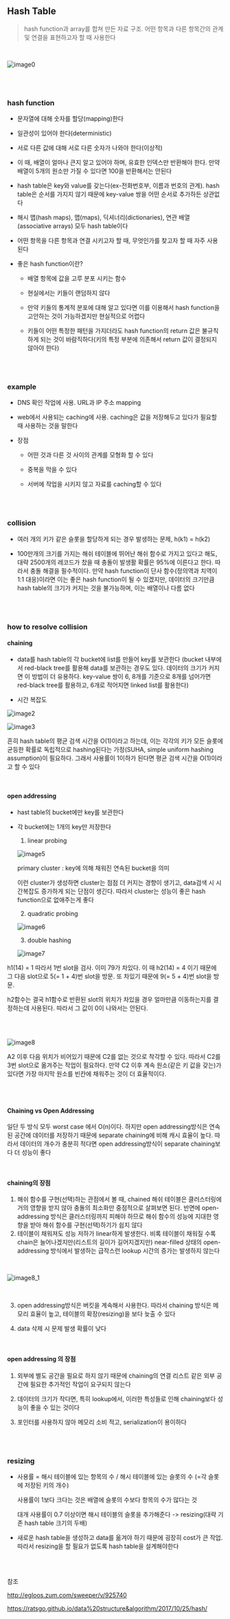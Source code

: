 ## Hash Table
> hash function과 array를 합쳐 만든 자료 구조. 어떤 항목과 다른 항목간의 관계 및 연결을 표현하고자 할 때 사용한다

</br>

![image0](./hashTable.png)

</br>

</br>

### hash function

* 문자열에 대해 숫자를 할당(mapping)한다

* 일관성이 있어야 한다(deterministic)

* 서로 다른 값에 대해 서로 다른 숫자가 나와야 한다(이상적)

* 이 때, 배열이 얼마나 큰지 알고 있어야 하며, 유효한 인덱스만 반환해야 한다. 만약 배열이 5개의 원소만 가질 수 있다면 100을 반환해서는 안된다

* hash table은 key와 value를 갖는다(ex-전화번호부, 이름과 번호의 관계). hash table은 순서를 가지지 않기 때문에 key-value 쌍을 어떤 순서로 추가하든 상관없다

* 해시 맵(hash maps), 맵(maps), 딕셔너리(dictionaries), 연관 배열(associative arrays) 모두 hash table이다

* 어떤 항목을 다른 항목과 연결 시키고자 할 때, 무엇인가를 찾고자 할 때 자주 사용된다

* 좋은 hash function이란?

  - 배열 항목에 값을 고루 분포 시키는 함수

  - 현실에서는 키들이 랜덤하지 않다

  - 만약 키들의 통계적 분포에 대해 알고 있다면 이를 이용해서 hash function을 고안하는 것이 가능하겠지만 현실적으로 어렵다

  - 키들이 어떤 특정한 패턴을 가지더라도 hash function의 return 값은 불규칙하게 되는 것이 바람직하다(키의 특정 부분에 의존해서 return 값이 결정되지 않아야 한다)

</br>

</br>

### example

* DNS 확인 작업에 사용. URL과 IP 주소 mapping

* web에서 사용되는 caching에 사용. caching은 값을 저장해두고 있다가 필요할 때 사용하는 것을 말한다

* 장점

  - 어떤 것과 다른 것 사이의 관계를 모형화 할 수 있다

  - 중복을 막을 수 있다

  - 서버에 작업을 시키지 않고 자료를 caching할 수 있다


</br>

</br>

### collision

* 여러 개의 키가 같은 슬롯을 할당하게 되는 경우 발생하는 문제, h(k1) = h(k2)

* 100만개의 크기를 가지는 해쉬 테이블에 뛰어난 해쉬 함수로 가지고 있다고 해도, 대략 2500개의 레코드가 찼을 때 충돌이 발생활 확률은 95%에 이른다고 한다. 따라서 충돌 해결을 필수적이다. 만약 hash function이 단사 함수(정의역과 치역이 1:1 대응)이라면 이는 좋은 hash function이 될 수 있겠지만, 데이터의 크기만큼 hash table의 크기가 커지는 것을 불가능하며, 이는 배열이나 다름 없다



</br>

</br>

### how to resolve collision

  #### chaining

  * data를 hash table의 각 bucket에 list를 만들어 key를 보관한다 (bucket 내부에서 red-black tree를 활용해 data를 보관하는 경우도 있다. 데이터의 크기가 커지면 이 방법이 더 유용하다. key-value 쌍이 6, 8개를 기준으로 8개를 넘어가면 red-black tree를 활용하고, 6개로 적어지면 linked list를 활용한다)

  * 시간 복잡도

  ![image2](./chaining.png)

  ![image3](./chaining_O.png)

  흔히 hash table의 평균 검색 시간을 O(1)이라고 하는데, 이는 각각의 키가 모든 슬롯에 균등한 확률로 독립적으로 hashing된다는 가정(SUHA, simple uniform hashing assumption)이 필요하다. 그래서 사용률이 1이하가 된다면 평균 검색 시간을 O(1)이라고 할 수 있다

</br>





  #### open addressing

  * hast table의 bucket에만 key를 보관한다

  * 각 bucket에는 1개의 key만 저장한다

    1. linear probing

    ![image5](./linearProbing.png)

    primary cluster : key에 의해 채워진 연속된 bucket을 의미

    이런 cluster가 생성하면 cluster는 점점 더 커지는 경향이 생기고, data검색 시 시간복잡도 증가하게 되는 단점이 생긴다. 따라서 cluster는 성능이 좋은 hash function으로 없애주는게 좋다

    2. quadratic probing

    ![image6](./quadraticProbing.png)

    3. double hashing

    ![image7](./doubleHashing.png)

h1(14) = 1 따라서 1번 slot을 검사. 이미 79가 차있다. 이 때 h2(14) = 4 이기 때문에 그 다음 slot으로 5(= 1 + 4)번 slot을 방문. 또 차있기 때문에 9(= 5 + 4)번 slot을 방문.

h2함수는 결국 h1함수로 반환된 slot의 위치가 차있을 경우 얼마만큼 이동하는지를 결정하는데 사용된다. 따라서 그 값이 0이 나와서는 안된다.

</br>

</br>  ![image8](./weaknessOfOpen.png)



A2 이후 다음 위치가 비어있기 때문에 C2를 없는 것으로 착각할 수 있다. 따라서 C2를 3번 slot으로 옮겨주는 작업이 필요하다. 만약 C2 이후 계속 원소(같은 키 값을 갖는)가 있다면 가장 마지막 원소를 빈칸에 채워주는 것이 더 효율적이다.

</br>

</br>

#### Chaining vs Open Addressing

  일단 두 방식 모두 worst case 에서 O(n)이다. 하지만 open addressing방식은 연속된 공간에 데이터를 저장하기 때문에 separate chaining에 비해 캐시 효율이 높다. 따라서 데이터의 개수가 충분히 적다면 open addressing방식이 separate chaining보다 더 성능이 좋다

</br>

#### chaining의 장점

1. 해쉬 함수를 구현(선택)하는 관점에서 볼 때, chained 해쉬 테이블은 클러스터링에 거의 영향을 받지 않아 충돌의 최소화만 중점적으로 살펴보면 된다. 반면에 open-addressing 방식은 클러스터링까지 피해야 하므로 해쉬 함수의 성능에 지대한 영향을 받아 해쉬 함수를 구현(선택)하기가 쉽지 않다
2. 테이블이 채워져도 성능 저하가 linear하게 발생한다. 비록 테이블이 채워질 수록 chain은 늘어나겠지만(리스트의 길이가 길어지겠지만) near-filled 상태의 open-addressing 방식에서 발생하는 급작스런 lookup 시간의 증가는 발생하지 않는다

</br>

  ![image8_1](./chainingVS.jpg)

</br>

3. open addressing방식은 버킷을 계속해서 사용한다. 따라서 chaining 방식은 메모리 효율이 높고, 테이블의 확장(resizing)을 보다 늦출 수 있다

4. data 삭제 시 문제 발생 확률이 낮다

</br>

#### open addressing 의 장점

1. 외부에 별도 공간을 필요로 하지 않기 때문에 chaining의 연결 리스트 같은 외부 공간에 필요한 추가적인 작업이 요구되지 않는다

2. 데이터의 크기가 작다면, 특히 lookup에서, 이러한 특성들로 인해 chaining보다 성능이 좋을 수 있는 것이다

3. 포인터를 사용하지 않아 메모리 소비 적고, serialization이 용이하다

</br>

</br>

### resizing  

  * 사용률 = 해시 테이블에 있는 항목의 수 / 해시 테이블에 있는 슬롯의 수 (=각 슬롯에 저장된 키의 개수)

    사용률이 1보다 크다는 것은 배열에 슬롯의 수보다 항목의 수가 많다는 것

    대개 사용률이 0.7 이상이면 해시 테이블의 슬롯을 추가해준다 -> resizing(대략 기존 hash table 크기의 두배)

  * 새로운 hash table을 생성하고 data를 옮겨야 하기 때문에 굉장히 cost가 큰 작업. 따라서 resizing을 할 필요가 없도록 hash table을 설계해야한다

</br>

</br>


참조

http://egloos.zum.com/sweeper/v/925740

https://ratsgo.github.io/data%20structure&algorithm/2017/10/25/hash/